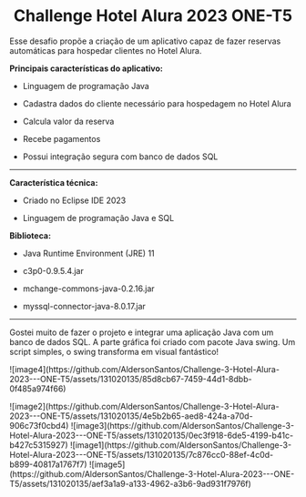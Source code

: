 <center><h1> Challenge Hotel Alura 2023 ONE-T5</h1></center>
<p>Esse desafio propõe a criação de um aplicativo capaz de fazer reservas automáticas para hospedar clientes no Hotel Alura.</p>
<strong>Principais características do aplicativo: </strong> 
<ul><li>Linguagem de programação Java</li></ul>
<ul><li>Cadastra dados do cliente necessário para hospedagem no Hotel Alura</li></ul>
<ul><li>Calcula valor da reserva</li></ul>
<ul><li>Recebe pagamentos</li></ul>
<ul><li>Possui integração segura com banco de dados SQL</li></ul>
<hr>
<strong>Característica técnica:</strong> 
<ul><li>Criado no Eclipse IDE 2023</li></ul>
<ul><li>Linguagem de programação Java e SQL </li></ul>
<strong>Biblioteca:</strong> 
<ul><li>Java Runtime Environment (JRE) 11</li></ul>
<ul><li>c3p0-0.9.5.4.jar</li></ul>
<ul><li>mchange-commons-java-0.2.16.jar</li></ul>
<ul><li>myssql-connector-java-8.0.17.jar </li></ul>
<hr>
<p>Gostei muito de fazer o projeto e integrar uma aplicação Java com um banco de dados SQL. A parte gráfica foi criado com pacote Java swing. Um script simples, o swing transforma em visual fantástico! </p>
          <p>![image4](https://github.com/AldersonSantos/Challenge-3-Hotel-Alura-2023---ONE-T5/assets/131020135/85d8cb67-7459-44d1-8dbb-0f485a974f66)</p> 
           ![image2](https://github.com/AldersonSantos/Challenge-3-Hotel-Alura-2023---ONE-T5/assets/131020135/4e5b2b65-aed8-424a-a70d-906c73f0cbd4)
           ![image3](https://github.com/AldersonSantos/Challenge-3-Hotel-Alura-2023---ONE-T5/assets/131020135/0ec3f918-6de5-4199-b41c-b427c5315927)
           ![image1](https://github.com/AldersonSantos/Challenge-3-Hotel-Alura-2023---ONE-T5/assets/131020135/7c876cc0-88ef-4c0d-b899-40817a1767f7)
           ![image5](https://github.com/AldersonSantos/Challenge-3-Hotel-Alura-2023---ONE-T5/assets/131020135/aef3a1a9-a133-4962-a3b6-9ad931f7976f)

                                                             


